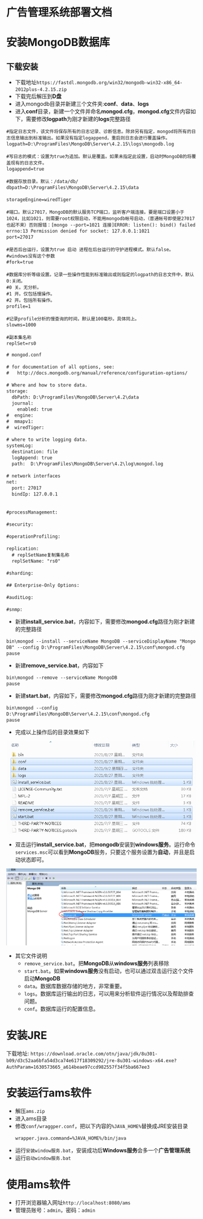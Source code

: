 # 广告管理系统部署文档

# 安装MongoDB数据库

## 下载安装

- 下载地址`https://fastdl.mongodb.org/win32/mongodb-win32-x86_64-2012plus-4.2.15.zip`
- 下载完后解压到**D盘**
- 进入mongodb目录并新建三个文件夹:**conf**、**data**、**logs**
- 进入**conf**目录，新建一个文件并命名**mongod.cfg**，**mongod.cfg**文件内容如下，需要修改**logpath**为刚才新建的**logs**完整路径

```
#指定日志文件，该文件将保存所有的日志记录、诊断信息。除非另有指定，mongod将所有的日志信息输出到标准输出。如果没有指定logappend，重启则日志会进行覆盖操作。
logpath=D:\ProgramFiles\MongoDB\Server\4.2.15\logs\mongodb.log

#写日志的模式：设置为true为追加。默认是覆盖。如果未指定此设置，启动时MongoDB的将覆盖现有的日志文件。
logappend=true

#数据存放目录。默认：/data/db/
dbpath=D:\ProgramFiles\MongoDB\Server\4.2.15\data

storageEngine=wiredTiger

#端口。默认27017，MongoDB的默认服务TCP端口，监听客户端连接。要是端口设置小于1024，比如1021，则需要root权限启动，不能用mongodb帐号启动，（普通帐号即使是27017也起不来）否则报错：[mongo --port=1021 连接]ERROR: listen(): bind() failed errno:13 Permission denied for socket: 127.0.0.1:1021
port=27017

#是否后台运行，设置为true 启动 进程在后台运行的守护进程模式。默认false。
#windows没有这个参数
#fork=true

#数据库分析等级设置。记录一些操作性能到标准输出或则指定的logpath的日志文件中，默认0:关闭。
#0 关。无分析。
#1 开。仅包括慢操作。
#2 开。包括所有操作。
profile=1

#记录profile分析的慢查询的时间，默认是100毫秒。具体同上。
slowms=1000

#副本集名称
replSet=rs0
```

```
# mongod.conf

# for documentation of all options, see:
#   http://docs.mongodb.org/manual/reference/configuration-options/

# Where and how to store data.
storage:
  dbPath: D:\ProgramFiles\MongoDB\Server\4.2\data
  journal:
    enabled: true
#  engine:
#  mmapv1:
#  wiredTiger:

# where to write logging data.
systemLog:
  destination: file
  logAppend: true
  path:  D:\ProgramFiles\MongoDB\Server\4.2\log\mongod.log

# network interfaces
net:
  port: 27017
  bindIp: 127.0.0.1


#processManagement:

#security:

#operationProfiling:

replication:
  # replSetName复制集名称
  replSetName: "rs0"

#sharding:

## Enterprise-Only Options:

#auditLog:

#snmp:

```

- 新建**install_service.bat**，内容如下，需要修改**mongod.cfg**路径为刚才新建的完整路径

```
bin\mongod --install --serviceName MongoDB --serviceDisplayName "Mongo DB" --config D:\ProgramFiles\MongoDB\Server\4.2.15\conf\mongod.cfg
pause
```

- 新建**remove_service.bat**，内容如下

```
bin\mongod --remove --serviceName MongoDB
pause
```

- 新建**start.bat**，内容如下，需要修改**mongod.cfg**路径为刚才新建的完整路径

```
bin\mongod --config D:\ProgramFiles\MongoDB\Server\4.2.15\conf\mongod.cfg
pause
```

- 完成以上操作后的目录效果如下

![mongodb安装目录](assets/mongodb安装目录.png "mongodb安装目录")

- 双击运行**install_service.bat**，把**mongodb**安装到**windows服务**。运行命令`services.msc`可以看到**MongoDB**服务，只要这个服务设置为**自动**，并且是启动状态即可。

![mongodb服务](assets/mongodb服务.png "mongodb服务")

- 其它文件说明
  - `remove_service.bat`。把**MongoDB**从**windows服务**列表移除
  - `start.bat`。如果**windows服务**没有启动，也可以通过双击运行这个文件启动**MongoDB**
  - `data`。数据库数据存储的地方，非常重要。
  - `logs`。数据库运行输出的日志，可以用来分析软件运行情况以及帮助排查问题。
  - `conf`。数据库运行的配置信息。
  
# 安装JRE

下载地址: `https://download.oracle.com/otn/java/jdk/8u301-b09/d3c52aa6bfa54d3ca74e617f18309292/jre-8u301-windows-x64.exe?AuthParam=1630573665_a614beae97ccd982557f34f5ba667ee3`
  
# 安装运行ams软件

- 解压`ams.zip`
- 进入ams目录
- 修改`conf/wraggper.conf`，把以下内容的`%JAVA_HOME%`替换成JRE安装目录
  ```
  wrapper.java.command=%JAVA_HOME%/bin/java
  ```
- 运行`安装window服务.bat`，安装成功后**Windows服务**会多一个**广告管理系统**
- 运行`启动window服务.bat`

# 使用ams软件

- 打开浏览器输入网址`http://localhost:8080/ams`
- 管理员账号：`admin`，密码：`admin`